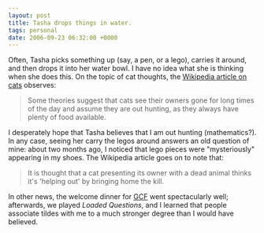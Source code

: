 ```yaml
---
layout: post
title: Tasha drops things in water.
tags: personal
date: 2006-09-23 06:32:00 +0000
---
```


Often, Tasha picks something up (say, a pen, or a lego), carries it around, and then drops it into her water bowl.  I have no idea what she is thinking when she does this.  On the topic of cat thoughts, the [Wikipedia article on cats](http://en.wikipedia.org/wiki/Cats) observes:

> Some theories suggest that cats see their owners gone for long times of the day and assume they are out hunting, as they always have plenty of food available.

I desperately hope that Tasha believes that I am out hunting (mathematics?).  In any case, seeing her carry the legos around answers an old question of mine: about two months ago, I noticed that lego pieces were "mysteriously" appearing in my shoes.  The Wikipedia article goes on to note that:

> It is thought that a cat presenting its owner with a dead animal thinks it's 'helping out' by bringing home the kill.

In other news, the welcome dinner for [GCF](http://ucgcf.org/) went spectacularly well; afterwards, we played *Loaded Questions*, and I learned that people associate tildes with me to a much stronger degree than I would have believed.


